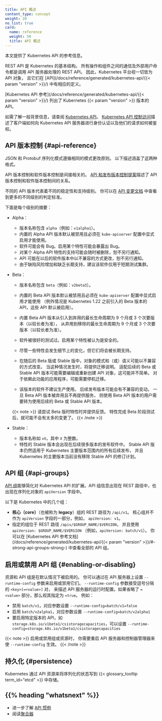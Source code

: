```yaml
---
title: API 概述
content_type: concept
weight: 20
no_list: true
card:
  name: reference
  weight: 50
  title: API 概述
---
```




本文提供了 Kubernetes API 的参考信息。

REST API 是 Kubernetes 的基本结构。
所有操作和组件之间的通信及外部用户命令都是调用 API 服务器处理的 REST API。
因此，Kubernetes 平台视一切皆为 API 对象，
且它们在 [API](/docs/reference/generated/kubernetes-api/{{< param "version" >}}/) 中有相应的定义。

[Kubernetes API 参考](/docs/reference/generated/kubernetes-api/{{< param "version" >}}/)
列出了 Kubernetes {{< param "version" >}} 版本的 API。

如需了解一般背景信息，请查阅 [Kubernetes API](/zh-cn/docs/concepts/overview/kubernetes-api/)。
[Kubernetes API 控制访问](/zh-cn/docs/concepts/security/controlling-access/)描述了客户端如何向
Kubernetes API 服务器进行身份认证以及他们的请求如何被鉴权。

## API 版本控制 {#api-reference}

JSON 和 Protobuf 序列化模式遵循相同的模式更改原则。
以下描述涵盖了这两种格式。

API 版本控制和软件版本控制是间接相关的。
[API 和发布版本控制提案](https://git.k8s.io/sig-release/release-engineering/versioning.md)描述了
API 版本控制和软件版本控制间的关系。

不同的 API 版本代表着不同的稳定性和支持级别。
你可以在 [API 变更文档](https://git.k8s.io/community/contributors/devel/sig-architecture/api_changes.md#alpha-beta-and-stable-versions)
中查看到更多的不同级别的判定标准。

下面是每个级别的摘要：

- Alpha：
  - 版本名称包含 `alpha`（例如：`v1alpha1`）。
  - 内置的 Alpha API 版本默认被禁用且必须在 `kube-apiserver` 配置中显式启用才能使用。
  - 软件可能会有 Bug。启用某个特性可能会暴露出 Bug。
  - 对某个 Alpha API 特性的支持可能会随时被删除，恕不另行通知。
  - API 可能在以后的软件版本中以不兼容的方式更改，恕不另行通知。
  - 由于缺陷风险增加和缺乏长期支持，建议该软件仅用于短期测试集群。

- Beta：
  - 版本名称包含 `beta`（例如：`v2beta3`）。
  - 内置的 Beta API 版本默认被禁用且必须在 `kube-apiserver` 配置中显式启用才能使用
    （例外情况是 Kubernetes 1.22 之前引入的 Beta 版本的 API，这些 API 默认被启用）。
  - 内置 Beta API 版本从引入到弃用的最长生命周期为 9 个月或 3 个次要版本（以较长者为准），
    从弃用到移除的最长生命周期为 9 个月或 3 个次要版本（以较长者为准）。
  - 软件被很好的测试过。启用某个特性被认为是安全的。
  - 尽管一些特性会发生细节上的变化，但它们将会被长期支持。

  - 在随后的 Beta 版或 Stable 版中，对象的模式和（或）语义可能以不兼容的方式改变。
    当这种情况发生时，将提供迁移说明。
    适配后续的 Beta 或 Stable API 版本可能需要编辑或重新创建 API 对象，这可能并不简单。
    对于依赖此功能的应用程序，可能需要停机迁移。
  - 该版本的软件不建议生产使用。
    后续发布版本可能会有不兼容的变动。
    一旦 Beta API 版本被弃用且不再提供服务，
    则使用 Beta API 版本的用户需要转为使用后续的 Beta 或 Stable API 版本。

  {{< note >}}
  请尝试 Beta 版时特性时并提供反馈。
  特性完成 Beta 阶段测试后，就可能不会有太多的变更了。
  {{< /note >}}

- Stable：
  - 版本名称如 `vX`，其中 `X` 为整数。
  - 特性的 Stable 版本会出现在后续很多版本的发布软件中。
    Stable API 版本仍然适用于 Kubernetes 主要版本范围内的所有后续发布，
    并且 Kubernetes 的主要版本当前没有移除 Stable API 的修订计划。

## API 组 {#api-groups}

[API 组](https://git.k8s.io/design-proposals-archive/api-machinery/api-group.md)能够简化对
Kubernetes API 的扩展。API 组信息出现在 REST 路径中，也出现在序列化对象的 `apiVersion` 字段中。

以下是 Kubernetes 中的几个组：
*  **核心（core）**（也被称为 **legacy**）组的 REST 路径为 `/api/v1`。
   核心组并不作为 `apiVersion` 字段的一部分，例如， `apiVersion: v1`。
*  指定的组位于 REST 路径 `/apis/$GROUP_NAME/$VERSION`，
   并且使用 `apiVersion: $GROUP_NAME/$VERSION` （例如，`apiVersion: batch/v1`）。
   你可以在 [Kubernetes API 参考文档](/docs/reference/generated/kubernetes-api/{{< param "version" >}}/#-strong-api-groups-strong-)
   中查看全部的 API 组。

## 启用或禁用 API 组   {#enabling-or-disabling}

资源和 API 组是在默认情况下被启用的。
你可以通过在 API 服务器上设置 `--runtime-config` 参数来启用或禁用它们。
`--runtime-config` 参数接受逗号分隔的 `<key>[=<value>]` 对，
来描述 API 服务器的运行时配置。如果省略了 `=<value>` 部分，那么视其指定为 `=true`。
例如：

- 禁用 `batch/v1`，对应参数设置 `--runtime-config=batch/v1=false`
- 启用 `batch/v2alpha1`，对应参数设置 `--runtime-config=batch/v2alpha1`
- 要启用特定版本的 API，如 `storage.k8s.io/v1beta1/csistoragecapacities`，可以设置
  `--runtime-config=storage.k8s.io/v1beta1/csistoragecapacities`

{{< note >}}
启用或禁用组或资源时，
你需要重启 API 服务器和控制器管理器来使 `--runtime-config` 生效。
{{< /note >}}

## 持久化 {#persistence}

Kubernetes 通过 API 资源来将序列化的状态写到 {{< glossary_tooltip term_id="etcd" >}} 中存储。

## {{% heading "whatsnext" %}}

- 进一步了解 [API 惯例](https://git.k8s.io/community/contributors/devel/sig-architecture/api-conventions.md#api-conventions)
- 阅读[聚合器](https://git.k8s.io/design-proposals-archive/api-machinery/aggregated-api-servers.md)
